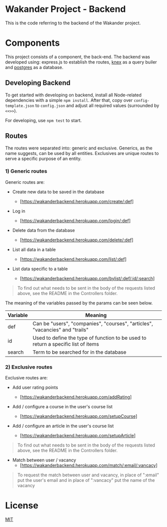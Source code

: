 <h1>Wakander Project - Backend</h1>

This is the code referring to the backend of the <bold>Wakander</bold> project.

# Components

This project consists of a component, the back-end. The backend was developed using: express.js to establish the routes, [knex](http://knexjs.org/) as a query builer and [postgres](https://www.postgresql.org/) as a database.

## Developing Backend

To get started with developing on backend, install all Node-related dependencies with a simple `npm install`. After that, copy over `config-template.json` to `config.json` and adjust all required values (surrounded by `<<>>`).

For developing, use `npm test` to start.

## Routes

The routes were separated into: generic and exclusive. Generics, as the name suggests, can be used by all entities. Exclusives are unique routes to serve a specific purpose of an entity.

### 1) Generic routes

Generic routes are:

* Create new data to be saved in the database
    - [https://wakanderbackend.herokuapp.com/create/:def]

* Log in
    - [https://wakanderbackend.herokuapp.com/login/:def]

* Delete data from the database
    - [https://wakanderbackend.herokuapp.com/delete/:def]

* List all data in a table
    - [https://wakanderbackend.herokuapp.com/list/:def]

* List data specific to a table
    - [https://wakanderbackend.herokuapp.com/bylist/:def/:id/:search]

> To find out what needs to be sent in the body of the requests listed above, see the README in the Controllers folder.

The meaning of the variables passed by the params can be seen below.

Variable  | Meaning
--------- | ------
def       | Can be "users", "companies", "courses", "articles", "vacancies" and "trails"
id        | Used to define the type of function to be used to return a specific list of items
search    | Term to be searched for in the database

### 2) Exclusive routes

Exclusive routes are:

* Add user rating points
    - [https://wakanderbackend.herokuapp.com/addRating]

* Add / configure a course in the user's course list
    - [https://wakanderbackend.herokuapp.com/setupCourse]

* Add / configure an article in the user's course list
    - [https://wakanderbackend.herokuapp.com/setupArticle]

> To find out what needs to be sent in the body of the requests listed above, see the README in the Controllers folder.

* Match between user / vacancy
    - [https://wakanderbackend.herokuapp.com/match/:email/:vancacy]

> To request the match between user and vacancy, in place of ":email" put the user's email and in place of ":vancacy" put the name of the vacancy


# License

[MIT](http://opensource.org/licenses/MIT)